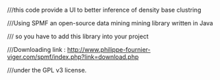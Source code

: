 ///this code provide a UI to better inference of density base clustring 

///Using SPMF  an open-source data mining mining library written in Java

/// so you have to add this library into your project

///Downloading link : http://www.philippe-fournier-viger.com/spmf/index.php?link=download.php

///under the GPL v3 license. 
